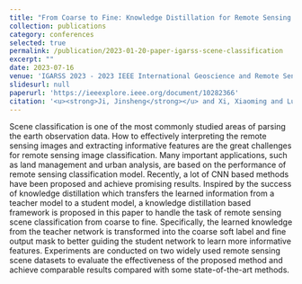 ```yaml
---
title: "From Coarse to Fine: Knowledge Distillation for Remote Sensing Scene Classification"
collection: publications
category: conferences
selected: true
permalink: /publication/2023-01-20-paper-igarss-scene-classification
excerpt: ""
date: 2023-07-16
venue: 'IGARSS 2023 - 2023 IEEE International Geoscience and Remote Sensing Symposium'
slidesurl: null
paperurl: 'https://ieeexplore.ieee.org/document/10282366'
citation: '<u><strong>Ji, Jinsheng</strong></u> and Xi, Xiaoming and Lu, Xiankai and Guo, Yiyou and Xie, Huan, "From Coarse to Fine: Knowledge Distillation for Remote Sensing Scene Classification," IGARSS 2023 - 2023 IEEE International Geoscience and Remote Sensing Symposium, Pasadena, CA, USA, 2023, pp. 5427-5430, doi: 10.1109/IGARSS52108.2023.10282366.'
---
```

Scene classification is one of the most commonly studied areas of parsing the earth observation data. How to effectively interpreting the remote sensing images and extracting informative features are the great challenges for remote sensing image classification. Many important applications, such as land management and urban analysis, are based on the performance of remote sensing classification model. Recently, a lot of CNN based methods have been proposed and achieve promising results. Inspired by the success of knowledge distillation which transfers the learned information from a teacher model to a student model, a knowledge distillation based framework is proposed in this paper to handle the task of remote sensing scene classification from coarse to fine. Specifically, the learned knowledge from the teacher network is transformed into the coarse soft label and fine output mask to better guiding the student network to learn more informative features. Experiments are conducted on two widely used remote sensing scene datasets to evaluate the effectiveness of the proposed method and achieve comparable results compared with some state-of-the-art methods.
